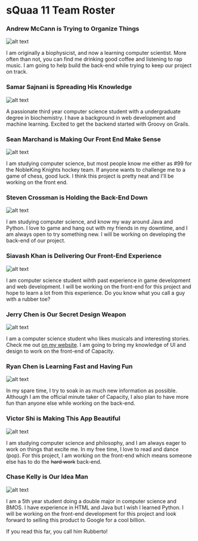 # sQuaa 11 Team Roster


### Andrew McCann is Trying to Organize Things
![alt text][logo]

[logo]: https://github.com/ssajnani/Capacity/docs/pics/andrew.jpg "Yung Andrew"
I am originally a biophysicist, and now a learning computer scientist. More often than not, you can find me drinking good coffee and listening to rap music. I am going to help build the back-end while trying to keep our project on track.


### Samar Sajnani is Spreading His Knowledge
![alt text][logo]

[logo]: https://github.com/ssajnani/Capacity/docs/pics/samar.jpg "Samar Savage"
A passionate third year computer science student with a undergraduate degree in biochemistry. I have a background in web development and machine learning. Excited to get the backend started with Groovy on Grails.


### Sean Marchand is Making Our Front End Make Sense
![alt text][logo]

[logo]: https://github.com/ssajnani/Capacity/docs/pics/sean.jpg "MC Sean"
I am studying computer science, but most people know me either as #99 for the NobleKing Knights hockey team. If anyone wants to challenge me to a game of chess, good luck. I think this project is pretty neat and I'll be working on the front end. 


### Steven Crossman is Holding the Back-End Down
![alt text][logo]

[logo]: https://github.com/ssajnani/Capacity/docs/pics/steven.jpg "Stevey Baby"
I am studying computer science, and know my way around Java and Python. I love to game and hang out with my friends in my downtime, and I am always open to try something new. I will be working on developing the back-end of our project.


### Siavash Khan is Delivering Our Front-End Experience
![alt text][logo]

[logo]: https://github.com/ssajnani/Capacity/docs/pics/siavish.jpg "Siavash Brada"
I am computer science student wihth past experience in game development and web development. I will be working on the front-end for this project and hope to learn a lot from this experience. Do you know what you call a guy with a rubber toe?


### Jerry Chen is Our Secret Design Weapon
![alt text][logo]

[logo]: https://github.com/ssajnani/Capacity/docs/pics/jerry.jpg "Jerry BOY!"
I am a computer science student who likes musicals and interesting stories. Check me out [on my website](http://jyche.me/). I am going to bring my knowledge of UI and design to work on the front-end of Capacity.

### Ryan Chen is Learning Fast and Having Fun
![alt text][logo]

[logo]: https://github.com/ssajnani/Capacity/docs/pics/ryan.jpg "Ry Guy"
In my spare time, I try to soak in as much new information as possible. Although I am the official minute taker of Capacity, I also plan to have more fun than anyone else while working on the back-end.


### Victor Shi is Making This App Beautiful
![alt text][logo]

[logo]: https://github.com/ssajnani/Capacity/docs/pics/victor.jpg "Victory"
I am studying computer science and philosophy, and I am always eager to work on things that excite me. In my free time, I love to read and dance (pop). For this project, I am working on the front-end which means someone else has to do the ~~hard work~~ back-end.


### Chase Kelly is Our Idea Man
![alt text][logo]

[logo]: https://github.com/ssajnani/Capacity/docs/pics/chase.jpg "Lil Chase"
I am a 5th year student doing a double major in computer science and BMOS. I have experience in HTML and Java but I wish I learned Python. I will be working on the front-end development for this project and look forward to selling this product to Google for a cool billion.




If you read this far, you call him Rubberto!